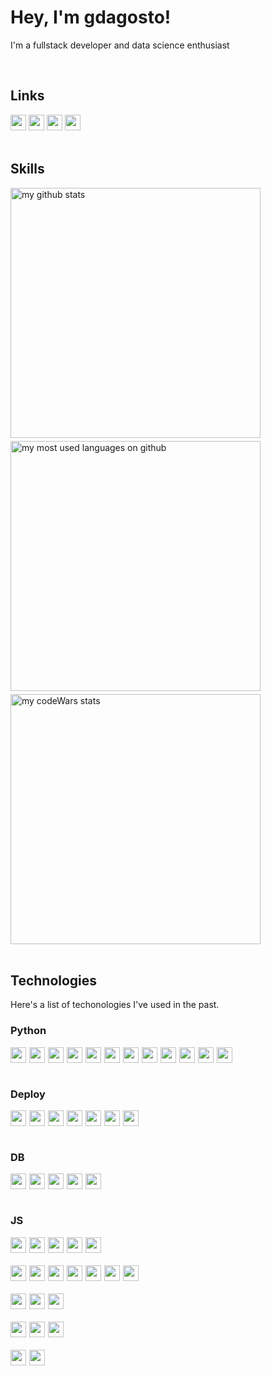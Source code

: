 # Hey, I'm gdagosto!

I'm a fullstack developer and data science enthusiast


<br/>

## Links
<div class='row socialMedia'> 
   <a href="https://www.linkedin.com/in/gabriel-dagosto/" target="_blank"><img src="https://img.shields.io/badge/LinkedIn-0077B5?style=for-the-badge&logo=linkedin&logoColor=white" style='height: 25px'></a> 
  <a href="https://www.instagram.com/gabrieldagosto/" target="_blank"><img src="https://img.shields.io/badge/Instagram-E4405F?style=for-the-badge&logo=instagram&logoColor=white" style='height: 25px'></a>
  <a href="https://www.codewars.com/users/gdagosto/" target="_blank"><img src="https://img.shields.io/badge/Codewars-B1361E?style=for-the-badge&logo=Codewars&logoColor=white" style='height: 25px'></a>
  <a href="https://stackoverflow.com/users/12368402/gabriel-dagosto" target="_blank"><img src="https://img.shields.io/badge/Stack_Overflow-FE7A16?style=for-the-badge&logo=stack-overflow&logoColor=white" style='height: 25px'></a>
</div>

<br/>

## Skills
<div class='skills' style='display: flex; flex-direction: column; row-gap: 5px'>
  <img src="https://github-readme-stats.vercel.app/api?username=gdagosto&count_private=true&show_icons=true&hide=stars&theme=tokyonight" alt="my github stats" style='width: 400px'/>

  <img src="https://github-readme-stats.vercel.app/api/top-langs/?username=gdagosto&hide=jupyter%20notebook&layout=compact&theme=tokyonight" alt="my most used languages on github" style='width: 400px'/>


  <img alt='my codeWars stats' src="https://www.codewars.com/users/gdagosto/badges/small" style='width: 400px'/>
</div>

<br/>

## Technologies

Here's a list of techonologies I've used in the past.

### Python
<div class='technologies' style='display: flex; flex-direction: column; row-gap: 20px; width: 600px;'>
  <div class='row' style='display: flex;gap: 5px; flex-wrap: wrap;'>
    <img src='https://img.shields.io/badge/Python-FFD43B?style=for-the-badge&logo=python&logoColor=blue' style='height: 25px'>
    <img src='https://img.shields.io/badge/Numpy-777BB4?style=for-the-badge&logo=numpy&logoColor=white' style='height: 25px'>
    <img src='https://img.shields.io/badge/Pandas-2C2D72?style=for-the-badge&logo=pandas&logoColor=white' style='height: 25px'>
    <img src='https://img.shields.io/badge/scikit_learn-F7931E?style=for-the-badge&logo=scikit-learn&logoColor=white' style='height: 25px'>
    <img src='https://img.shields.io/badge/Plotly-239120?style=for-the-badge&logo=plotly&logoColor=white' style='height: 25px'>
    <img src='https://img.shields.io/badge/Flask-000000?style=for-the-badge&logo=flask&logoColor=white' style='height: 25px'>
    <img src='https://img.shields.io/badge/Jupyter-F37626.svg?&style=for-the-badge&logo=Jupyter&logoColor=white' style='height: 25px'>
    <img src='https://img.shields.io/badge/Selenium-43B02A?style=for-the-badge&logo=Selenium&logoColor=white' style='height: 25px'>
    <img src='https://img.shields.io/badge/OpenCV-27338e?style=for-the-badge&logo=OpenCV&logoColor=white' style='height: 25px'>
    <img src='https://img.shields.io/badge/pipenv-FFD43B?style=for-the-badge&logoColor=white' style='height: 25px'>
    <img src='https://img.shields.io/badge/optuna-184786?style=for-the-badge&logoColor=white' style='height: 25px'>
    <img src='https://img.shields.io/badge/Beautiful Soup-CCCCCC?style=for-the-badge&logoColor=white' style='height: 25px'>
  </div>
</div>

<br/>


### Deploy

<div class='technologies' style='display: flex; flex-direction: column; row-gap: 20px; width: 600px;'>
  <div class='row' style='display: flex;gap: 5px; flex-wrap: wrap;'>
    <img src='https://img.shields.io/badge/Docker-2CA5E0?style=for-the-badge&logo=docker&logoColor=white' style='height: 25px'>
    <img src='https://img.shields.io/badge/Heroku-430098?style=for-the-badge&logo=heroku&logoColor=white' style='height: 25px'>
    <img src='https://img.shields.io/badge/Amazon_AWS-FF9900?style=for-the-badge&logo=amazonaws&logoColor=white' style='height: 25px'>
    <img src='https://img.shields.io/badge/Google_Cloud-4285F4?style=for-the-badge&logo=google-cloud&logoColor=white' style='height: 25px'>
    <img src='https://img.shields.io/badge/Digital_Ocean-0080FF?style=for-the-badge&logo=DigitalOcean&logoColor=white' style='height: 25px'>
    <img src='https://img.shields.io/badge/Vercel-000000?style=for-the-badge&logo=vercel&logoColor=white' style='height: 25px'>
    <img src='https://img.shields.io/badge/Databricks-FF3621?style=for-the-badge&logo=Databricks&logoColor=white' style='height: 25px'>
  </div>
</div>
<br/>

### DB

<div class='technologies' style='display: flex; flex-direction: column; row-gap: 20px; width: 600px;'>
  <div class='row' style='display: flex;gap: 5px; flex-wrap: wrap;'>
    <img src='https://img.shields.io/badge/Microsoft%20SQL%20Server-CC2927?style=for-the-badge&logo=microsoft%20sql%20server&logoColor=white' style='height: 25px'>
    <img src='https://img.shields.io/badge/PostgreSQL-316192?style=for-the-badge&logo=postgresql&logoColor=white' style='height: 25px'>
    <img src='https://img.shields.io/badge/redis-%23DD0031.svg?&style=for-the-badge&logo=redis&logoColor=white' style='height: 25px'>
    <img src='https://img.shields.io/badge/SQLite-07405E?style=for-the-badge&logo=sqlite&logoColor=white' style='height: 25px'>
    <img src='https://img.shields.io/badge/MongoDB-4EA94B?style=for-the-badge&logo=mongodb&logoColor=white' style='height: 25px'>
  </div>
</div>
<br/>

### JS
<div class='technologies' style='display: flex; flex-direction: column; row-gap: 20px; width: 600px;'>
  <div class='row' style='display: flex;gap: 5px; flex-wrap: wrap;'>
    <img src='https://img.shields.io/badge/Svelte-4A4A55?style=for-the-badge&logo=svelte&logoColor=FF3E00&logoWidth=15' style='height: 25px'>
    <img src='https://img.shields.io/badge/React-20232A?style=for-the-badge&logo=react&logoColor=61DAFB&logoWidth=15' style='height: 25px'>
    <img src='https://img.shields.io/badge/Redux-593D88?style=for-the-badge&logo=redux&logoColor=white&logoWidth=15' style='height: 25px'>
    <img src='https://img.shields.io/badge/Redux%20saga-86d46b?style=for-the-badge&logo=redux%20saga&logoColor=white&logoWidth=15' style='height: 25px'>
    <img src='https://img.shields.io/badge/jQuery-0769AD?style=for-the-badge&logo=jquery&logoColor=white' style='height: 25px'>
  </div>
  <div class='row' style='display: flex;gap: 5px; flex-wrap: wrap;'>
    <img src='https://img.shields.io/badge/Node.js-339933?style=for-the-badge&logo=nodedotjs&logoColor=white' style='height: 25px'>
    <img src='https://img.shields.io/badge/Express.js-000000?style=for-the-badge&logo=express&logoColor=white' style='height: 25px'>
    <img src='https://img.shields.io/badge/Electron-2B2E3A?style=for-the-badge&logo=electron&logoColor=9FEAF9' style='height: 25px'>
    <img src='https://img.shields.io/badge/GraphQl-E10098?style=for-the-badge&logo=graphql&logoColor=white' style='height: 25px'>
    <img src='https://img.shields.io/badge/Socket.io-010101?&style=for-the-badge&logo=Socket.io&logoColor=white' style='height: 25px'>
    <img src='https://img.shields.io/badge/JWT-000000?style=for-the-badge&logo=JSON%20web%20tokens&logoColor=white' style='height: 25px'>
    <img src='https://img.shields.io/badge/Insomnia-5849be?style=for-the-badge&logo=Insomnia&logoColor=white' style='height: 25px'>
  </div>
  <div class='row' style='display: flex;gap: 5px; flex-wrap: wrap;'>
    <img src='https://img.shields.io/badge/Sass-CC6699?style=for-the-badge&logo=sass&logoColor=white' style='height: 25px'>
    <img src='https://img.shields.io/badge/storybook-FF4785?style=for-the-badge&logo=storybook&logoColor=white' style='height: 25px'>
    <img src='https://img.shields.io/badge/styled--components-DB7093?style=for-the-badge&logo=styled-components&logoColor=white' style='height: 25px'>
  </div>
  <div class='row' style='display: flex;gap: 5px; flex-wrap: wrap;'>
    <img src='https://img.shields.io/badge/rollup-EC4A3F?style=for-the-badge&logo=rollup.js&logoColor=white' style='height: 25px'>
    <img src='https://img.shields.io/badge/Vite-B73BFE?style=for-the-badge&logo=vite&logoColor=FFD62E' style='height: 25px'>
    <img src='https://img.shields.io/badge/Webpack-8DD6F9?style=for-the-badge&logo=Webpack&logoColor=white' style='height: 25px'>
  </div>
  <div class='row' style='display: flex;gap: 5px; flex-wrap: wrap;'>
    <img src='https://img.shields.io/badge/npm-CB3837?style=for-the-badge&logo=npm&logoColor=white' style='height: 25px'>
    <img src='https://img.shields.io/badge/Yarn-2C8EBB?style=for-the-badge&logo=yarn&logoColor=white' style='height: 25px'>
  </div>

</div>
